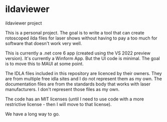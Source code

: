 # ildaviewer
ildaviewer project

This is a personal project. The goal is to write a tool that can create rotoscoped ilda files for laser shows 
without having to pay a too much for software that doesn't work very well. 

This is currently a .net core 6 app (created using the VS 2022 preview version). It's currently a Winform App. But the UI code is minimal. 
The goal is to move this to MAUI at some point. 

The IDLA files included in this repository are licenced by their owners. They are from multiple free idla sites and I do not represent them as my own. 
The documentation files are from the standards body that works with laser manufacturers. I don't represent those files as my own.

The code has an MIT licenses (until I need to use code with a more restrictive license - then I will move to that license).

We have a long way to go.
